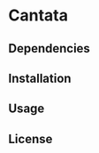 Cantata
=======



Dependencies
------------



Installation
------------



Usage
-----



License
-------

